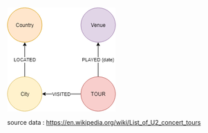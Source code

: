 

![image](images/U2model.png)


source data : https://en.wikipedia.org/wiki/List_of_U2_concert_tours


